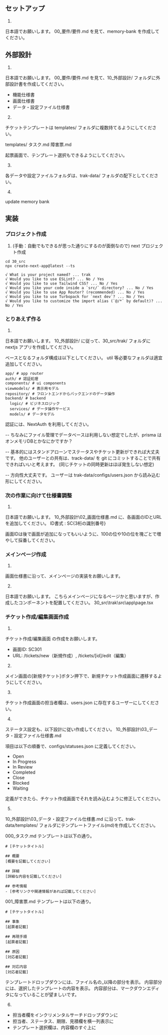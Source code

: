 ## セットアップ
1. 
日本語でお願いします。
00_要件/要件.md を見て、memory-bank を作成してください。

## 外部設計
1.
日本語でお願いします。
00_要件/要件.md を見て、10_外部設計/ フォルダに外部設計書を作成してください。
- 機能仕様書
- 画面仕様書
- データ・設定ファイル仕様書

2.
チケットテンプレートは templates/ フォルダに複数持てるようにしてください。

templates/
  タスク.md
  障害票.md

起票画面で、テンプレート選択もできるようにしてください。

3.
各データや設定ファイルフォルダは、trak-data/ フォルダの配下としてください。

4.
update memory bank

## 実装

### プロジェクト作成
1. (手動：自動でもできるが思った通りにするのが面倒なので)
next プロジェクト作成
```
cd 30_src
npx create-next-app@latest --ts

√ What is your project named? ... trak
√ Would you like to use ESLint? ... No / Yes
√ Would you like to use Tailwind CSS? ... No / Yes
√ Would you like your code inside a `src/` directory? ... No / Yes
√ Would you like to use App Router? (recommended) ... No / Yes
√ Would you like to use Turbopack for `next dev`? ... No / Yes
√ Would you like to customize the import alias (`@/*` by default)? ... No / Yes
```

### とりあえず作る
1.
日本語でお願いします。
10_外部設計/ に従って、30_src/trak/ フォルダに nextjs アプリを作成してください。

ベースとなるフォルダ構成は以下としてください。
util 等必要なフォルダは適宜追加してください。

```
app/ # app router
auth/ # 認証処理
components/ # ui components
viewmodels/ # 表示用モデル
repository/ # フロントエンドからバックエンドのデータ操作
backend/ # backend
  logic/ # ビジネスロジック
  services/ # データ操作サービス
  models/ # データモデル
```

認証には、NextAuth を利用してください。

--
ちなみにファイル管理でデータベースは利用しない想定でしたが、prisma はオンメモリDBとかなにかですか？

--
基本的にはスタンドアローンでステータスやチケット更新ができれば大丈夫です。
他のユーザーとの共有は、track-data/ を git にコミットすることで共有できればいいと考えます。
(同じチケットの同時更新はほぼ発生しない想定)

--
方向性大丈夫です。
ユーザーは trak-data/configs/users.json から読み込む形にしてください。

### 次の作業に向けて仕様書調整
1.
日本語でお願いします。
10_外部設計\02_画面仕様書.md に、各画面のIDとURLを追加してください。
ID書式 : SC{3桁の識別番号}

画面IDは後で画面が追加になってもいいように、100の位や10の位を塊ごとで増やして採番してください。

### メインページ作成
1.
画面仕様書に沿って、メインページの実装をお願いします。

2.
日本語でお願いします。
こちらメインページになるページかと思いますが、作成したコンポーネントを配置してください。
30_src\trak\src\app\page.tsx

### チケット作成/編集画面作成
1.
チケット作成/編集画面 の作成をお願いします。
- 画面ID: SC301
- URL: /tickets/new（新規作成）, /tickets/[id]/edit（編集）

2.
メイン画面の[新規チケット]ボタン押下で、新規チケット作成画面に遷移するようにしてください。

3.
チケット作成画面の担当者欄は、users.json に存在するユーザーにしてください。

4.
ステータス設定も、以下設計に従い作成してください。
10_外部設計\03_データ・設定ファイル仕様書.md

項目は以下の順番で、configs/statuses.json に定義してください。
- Open
- In Progress
- In Review
- Completed
- Close
- Blocked
- Waiting

定義ができたら、チケット作成画面でそれを読み込むように修正してください。

5.
10_外部設計\03_データ・設定ファイル仕様書.md に沿って、trak-data/templates/ フォルダにテンプレートファイル(md)を作成してください。

000_タスク.md テンプレートは以下の通り。
```
# [チケットタイトル]

## 概要
[概要を記載してください]

## 詳細
[詳細な内容を記載してください]

## 参考情報
- [参考リンクや関連情報があれば記載してください]
```

001_障害票.md テンプレートは以下の通り。
```
# [チケットタイトル]

## 事象
[起票者記載]

## 再現手順
[起票者記載]

## 原因
[対応者記載]

## 対応内容
[対応者記載]
```

テンプレートドロップダウンには、ファイル名の_以降の部分を表示。
内容部分には、選択したテンプレートの内容を表示。
内容部分は、マークダウンエディタになっていることが望ましいです。

6.
- 担当者欄をインクリメンタルサーチドロップダウンに
- 担当者、ステータス、期限、見積欄を横一列表示に
- テンプレート選択欄は、内容欄のすぐ上に
